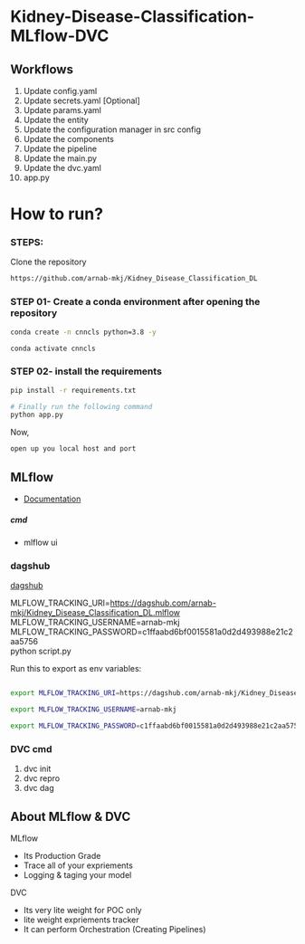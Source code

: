 # Kidney-Disease-Classification-MLflow-DVC


## Workflows

1. Update config.yaml
2. Update secrets.yaml [Optional]
3. Update params.yaml
4. Update the entity
5. Update the configuration manager in src config
6. Update the components
7. Update the pipeline 
8. Update the main.py
9. Update the dvc.yaml
10. app.py

# How to run?
### STEPS:

Clone the repository

```bash
https://github.com/arnab-mkj/Kidney_Disease_Classification_DL
```
### STEP 01- Create a conda environment after opening the repository

```bash
conda create -n cnncls python=3.8 -y
```

```bash
conda activate cnncls
```


### STEP 02- install the requirements
```bash
pip install -r requirements.txt
```

```bash
# Finally run the following command
python app.py
```

Now,
```bash
open up you local host and port
```






## MLflow

- [Documentation](https://mlflow.org/docs/latest/index.html)


##### cmd
- mlflow ui

### dagshub
[dagshub](https://dagshub.com/)

MLFLOW_TRACKING_URI=https://dagshub.com/arnab-mkj/Kidney_Disease_Classification_DL.mlflow \
MLFLOW_TRACKING_USERNAME=arnab-mkj \
MLFLOW_TRACKING_PASSWORD=c1ffaabd6bf0015581a0d2d493988e21c2aa5756 \
python script.py

Run this to export as env variables:

```bash

export MLFLOW_TRACKING_URI=https://dagshub.com/arnab-mkj/Kidney_Disease_Classification_DL.mlflow

export MLFLOW_TRACKING_USERNAME=arnab-mkj 

export MLFLOW_TRACKING_PASSWORD=c1ffaabd6bf0015581a0d2d493988e21c2aa5756

```


### DVC cmd

1. dvc init
2. dvc repro
3. dvc dag


## About MLflow & DVC

MLflow

 - Its Production Grade
 - Trace all of your expriements
 - Logging & taging your model


DVC 

 - Its very lite weight for POC only
 - lite weight expriements tracker
 - It can perform Orchestration (Creating Pipelines)



